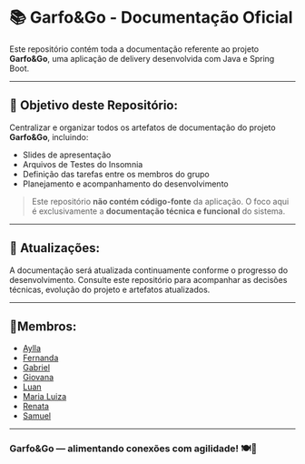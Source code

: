 # 📚 Garfo&Go - Documentação Oficial

Este repositório contém toda a documentação referente ao projeto **Garfo&Go**, uma aplicação de delivery desenvolvida com Java e Spring Boot.

---

## 📝 Objetivo deste Repositório:

Centralizar e organizar todos os artefatos de documentação do projeto **Garfo&Go**, incluindo:

- Slides de apresentação
- Arquivos de Testes do Insomnia
- Definição das tarefas entre os membros do grupo
- Planejamento e acompanhamento do desenvolvimento

> Este repositório **não contém código-fonte** da aplicação. O foco aqui é exclusivamente a **documentação técnica e funcional** do sistema.

---

## 🔄 Atualizações:

A documentação será atualizada continuamente conforme o progresso do desenvolvimento. Consulte este repositório para acompanhar as decisões técnicas, evolução do projeto e artefatos atualizados.

---
## 📍Membros: 
- [Aylla](https://www.linkedin.com/in/aylla-scaglia/)
- [Fernanda](https://www.linkedin.com/in/fernandamurched)
- [Gabriel](https://www.linkedin.com/in/gabriel-dos-santos-souza-394834186/)
- [Giovana](https://www.linkedin.com/in/giovana-lucia/)
- [Luan](https://www.linkedin.com/in/luan-queiroz/)
- [Maria Luiza](https://www.linkedin.com/in/maria-lu%C3%ADza-t-01a302340)
- [Renata](https://www.linkedin.com/in/rmln/)
- [Samuel](https://www.linkedin.com/in/samuel-ssf)

---

### Garfo&Go — alimentando conexões com agilidade! 🍽️🚀
